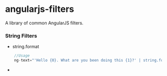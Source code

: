 angularjs-filters
=================

A library of common AngularJS filters.


### String Filters
 

 * string.format

```js
    //Usage
    ng-text="'Hello {0}. What are you been doing this {1}?' | string.format : 'Sam' : 'evening' " 
```
 * 

   
